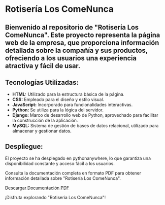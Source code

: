 # Rotisería Los ComeNunca

## Bienvenido al repositorio de "Rotisería Los ComeNunca". Este proyecto representa la página web de la empresa, que proporciona información detallada sobre la compañía y sus productos, ofreciendo a los usuarios una experiencia atractiva y fácil de usar.

## Tecnologías Utilizadas:

- **HTML:** Utilizado para la estructura básica de la página.
- **CSS:** Empleado para el diseño y estilo visual.
- **JavaScript:** Incorporado para funcionalidades interactivas.
- **Python:** Se utiliza para la lógica del servidor.
- **Django:** Marco de desarrollo web de Python, aprovechado para facilitar la construcción de la aplicación.
- **MySQL:** Sistema de gestión de bases de datos relacional, utilizado para almacenar y gestionar datos.

## Despliegue:

El proyecto se ha desplegado en pythonanywhere, lo que garantiza una disponibilidad constante y acceso fácil a los usuarios.

Consulta la documentación completa en formato PDF para obtener información detallada sobre "Rotisería Los ComeNunca".

[Descargar Documentación PDF](https://drive.google.com/file/d/1RnTNNqxasOwncKgzfxTa1DsrNocQLuoo/view?usp=drive_link)

¡Disfruta explorando "Rotisería Los ComeNunca"!

